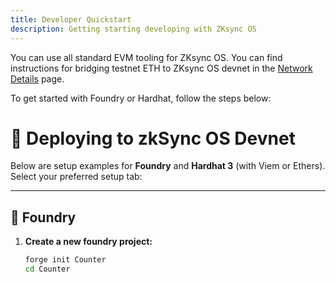 ```yaml
---
title: Developer Quickstart
description: Getting starting developing with ZKsync OS
---
```


You can use all standard EVM tooling for ZKsync OS.
You can find instructions for bridging testnet ETH to ZKsync OS devnet in the [Network Details](/zksync-network/zksync-os/network-details) page.

To get started with Foundry or Hardhat, follow the steps below:

# 🚀 Deploying to zkSync OS Devnet

Below are setup examples for **Foundry** and **Hardhat 3** (with Viem or Ethers).  
Select your preferred setup tab:

---

## 🧱 Foundry

1. **Create a new foundry project:**
   ```bash
   forge init Counter
   cd Counter

